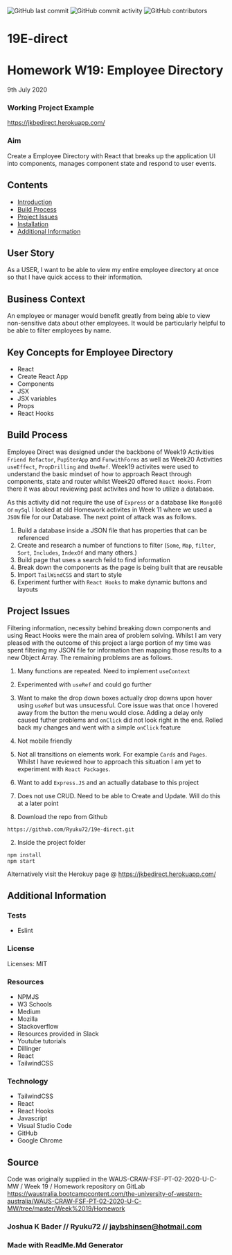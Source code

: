 ![GitHub last commit](https://img.shields.io/github/last-commit/Ryuku72/19E-Direct?style=for-the-badge)
![GitHub commit activity](https://img.shields.io/github/commit-activity/y/Ryuku72/19E-Direct?style=for-the-badge)
![GitHub contributors](https://img.shields.io/github/contributors/Ryuku72/19E-Direct?style=for-the-badge)

# 19E-direct
# Homework W19: Employee Directory
9th July 2020

### Working Project Example
https://jkbedirect.herokuapp.com/

### Aim
Create a Employee Directory with React that breaks up the application UI into components, manages component state and respond to user events.

## Contents

* [Introduction](#intro)
* [Build Process](#build)
* [Project Issues](#issues)
* [Installation](#install)
* [Additional Information](#add)

<a name="intro"></a>

## User Story
As a USER, I want to be able to view my entire employee directory at once so that I have quick access to their information.

## Business Context
An employee or manager would benefit greatly from being able to view non-sensitive data about other employees. It would be particularly helpful to be able to filter employees by name.

## Key Concepts for Employee Directory
* React
* Create React App
* Components
* JSX
* JSX variables
* Props
* React Hooks

<a name="build"></a>

## Build Process 

Employee Direct was designed under the backbone of Week19 Activities `Friend Refactor`, `PupSterApp` and `FunwithForms` as well as Week20 Activities `useEffect`, `PropDrilling` and `UseRef`. Week19 activites were used to understand the basic mindset of how to approach React through components, state and router whilst Week20 offered `React Hooks`. From there it was about reviewing past activites and how to utilize a database.

As this activity did not require the use of `Express` or a database like `MongoDB` or `mySql` I looked at old Homework activites in Week 11 where we used a `JSON` file for our Database. The next point of attack was as follows.

1. Build a database inside a JSON file that has properties that can be referenced
2. Create and research a number of functions to filter (`Some`, `Map`, `filter`, `Sort`, `Includes`, `IndexOf` and many others.)
3. Build page that uses a search feild to find information
4. Break down the components as the page is being built that are reusable 
5. Import `TailWindCSS` and start to style
6. Experiment further with `React Hooks` to make dynamic buttons and layouts

<a name="issues"></a>

## Project Issues

Filtering information, necessity behind breaking down components and using React Hooks were the main area of problem solving. Whilst I am very pleased with the outcome of this project a large portion of my time was spent filtering my JSON file for information then mapping those results to a new Object Array. The remaining problems are as follows.

1. Many functions are repeated. Need to implement `useContext`
2. Experimented with `useRef` and could go further
3. Want to make the drop down boxes actually drop downs upon hover using `useRef` but was unsucessful. Core issue was that once I hovered away from the button the menu would close. Adding a delay only caused futher problems and `onClick` did not look right in the end. Rolled back my changes and went with a simple `onClick` feature
4. Not mobile friendly
5. Not all transitions on elements work. For example `Cards` and `Pages`. Whilst I have reviewed how to approach this situation I am yet to experiment with `React Packages`. 
6. Want to add `Express.JS` and an actually database to this project
7. Does not use CRUD. Need to be able to Create and Update. Will do this at a later point

1. Download the repo from Github
```
https://github.com/Ryuku72/19e-direct.git
```
2. Inside the project folder
```
npm install
npm start 
```

Alternatively visit the Herokuy page @ https://jkbedirect.herokuapp.com/

<a name="add"></a>

## Additional Information
### Tests
* Eslint

### License
Licenses: MIT

### Resources
* NPMJS
* W3 Schools
* Medium
* Mozilla
* Stackoverflow
* Resources provided in Slack
* Youtube tutorials
* Dillinger
* React
* TailwindCSS

### Technology
* TailwindCSS
* React
* React Hooks
* Javascript
* Visual Studio Code
* GitHub
* Google Chrome


## Source
Code was originally supplied in the WAUS-CRAW-FSF-PT-02-2020-U-C-MW / Week 19 / Homework repository on GitLab https://waustralia.bootcampcontent.com/the-university-of-western-australia/WAUS-CRAW-FSF-PT-02-2020-U-C-MW/tree/master/Week%2019/Homework
<br>

### Joshua K Bader // Ryuku72 // jaybshinsen@hotmail.com
### Made with ReadMe.Md Generator 